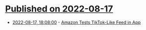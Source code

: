 # [Published on 2022-08-17](index.md)

* [2022-08-17, 18:08:00](https://slashdot.org/story/22/08/17/188226/amazon-tests-tiktok-like-feed-in-app?utm_source=rss1.0mainlinkanon&utm_medium=feed) - [Amazon Tests TikTok-Like Feed in App](https://slashdot.org/story/22/08/17/188226/amazon-tests-tiktok-like-feed-in-app?utm_source=rss1.0mainlinkanon&utm_medium=feed)
